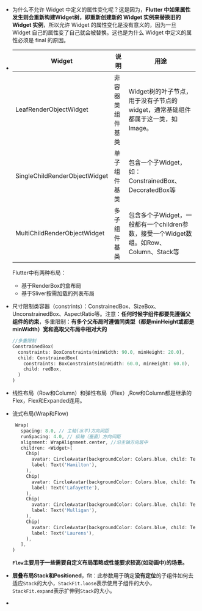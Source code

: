 - 为什么不允许 Widget 中定义的属性变化呢？这是因为，**Flutter 中如果属性发生则会重新构建Widget树，即重新创建新的 Widget 实例来替换旧的 Widget 实例**，所以允许 Widget 的属性变化是没有意义的，因为一旦 Widget 自己的属性变了自己就会被替换。这也是为什么 Widget 中定义的属性必须是 final 的原因。

- | Widget                        | 说明             | 用途                                                         |
  | ----------------------------- | ---------------- | ------------------------------------------------------------ |
  | LeafRenderObjectWidget        | 非容器类组件基类 | Widget树的叶子节点，用于没有子节点的widget，通常基础组件都属于这一类，如Image。 |
  | SingleChildRenderObjectWidget | 单子组件基类     | 包含一个子Widget，如：ConstrainedBox、DecoratedBox等         |
  | MultiChildRenderObjectWidget  | 多子组件基类     | 包含多个子Widget，一般都有一个children参数，接受一个Widget数组。如Row、Column、Stack等 |

  Flutter中有两种布局：

  - 基于RenderBox的盒布局
  - 基于Sliver按需加载的列表布局

- 尺寸限制类容器（constrints）：ConstrainedBox、SizeBox、UnconstrainedBox、AspectRatio等。注意：**任何时候字组件都要先遵循父组件的约束**，多重限制：**有多个父布局时遵循同类型（都是minHeight或都是minWidth）宽和高取父布局中相对大的**

  ```dart
  //多重限制
  ConstrainedBox(
    constraints: BoxConstraints(minWidth: 90.0, minHeight: 20.0),
    child: ConstrainedBox(
      constraints: BoxConstraints(minWidth: 60.0, minHeight: 60.0),
      child: redBox,
    )
  )
  ```

- 线性布局（Row和Column）和弹性布局（Flex）,Row和Column都是继承的Flex，Flex和Expanded连用。

- 流式布局(Wrap和Flow)

  ```dart
   Wrap(
     spacing: 8.0, // 主轴(水平)方向间距
     runSpacing: 4.0, // 纵轴（垂直）方向间距
     alignment: WrapAlignment.center, //沿主轴方向居中
     children: <Widget>[
       Chip(
         avatar: CircleAvatar(backgroundColor: Colors.blue, child: Text('A')),
         label: Text('Hamilton'),
       ),
       Chip(
         avatar: CircleAvatar(backgroundColor: Colors.blue, child: Text('M')),
         label: Text('Lafayette'),
       ),
       Chip(
         avatar: CircleAvatar(backgroundColor: Colors.blue, child: Text('H')),
         label: Text('Mulligan'),
       ),
       Chip(
         avatar: CircleAvatar(backgroundColor: Colors.blue, child: Text('J')),
         label: Text('Laurens'),
       ),
     ],
  )
  ```

  **`Flow`主要用于一些需要自定义布局策略或性能要求较高(如动画中)的场景。**

- **层叠布局Stack和Positioned**，fit：此参数用于确定**没有定位**的子组件如何去适应`Stack`的大小，`StackFit.loose`表示使用子组件的大小，`StackFit.expand`表示扩伸到`Stack`的大小。

- 





